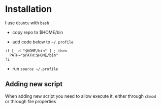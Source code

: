 # Installation

I use `Ubuntu` with `bash`

- copy repo to $HOME/bin

- add code below to `~/.profile`

```shell
if [ -d "$HOME/bin" ] ; then
  PATH="$PATH:$HOME/bin"
fi
```

- run `source ~/.profile`

## Adding new script

When adding new script you need to allow execute it, either through `chmod` or through file properties




